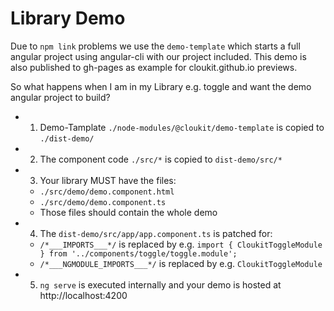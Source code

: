 # Library Demo

Due to `npm link` problems we use the `demo-template` which starts a full angular project using angular-cli
with our project included. This demo is also published to gh-pages as example for cloukit.github.io previews.

So what happens when I am in my Library e.g. toggle and want the demo angular project to build?

 * 1. Demo-Tamplate `./node-modules/@cloukit/demo-template` is copied to `./dist-demo/`
 * 2. The component code `./src/*` is copied to `dist-demo/src/*`
 * 3. Your library MUST have the files:
   * `./src/demo/demo.component.html`
   * `./src/demo/demo.component.ts`
   * Those files should contain the whole demo
 * 4. The `dist-demo/src/app/app.component.ts`  is patched for:
   * `/*___IMPORTS___*/` is replaced by e.g. `import { CloukitToggleModule } from '../components/toggle/toggle.module';`
   * `/*___NGMODULE_IMPORTS___*/` is replaced by e.g. `CloukitToggleModule`
 * 5. `ng serve` is executed internally and your demo is hosted at http://localhost:4200
  
 

